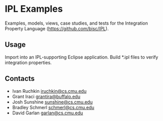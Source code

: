 # IPL Examples
Examples, models, views, case studies, and tests for the Integration Property Language (https://github.com/bisc/IPL). 

## Usage 
Import into an IPL-supporting Eclipse application. Build *.ipl files to verify integration properties. 

## Contacts
* Ivan Ruchkin iruchkin@cs.cmu.edu
* Grant Iraci grantira@buffalo.edu
* Josh Sunshine sunshine@cs.cmu.edu
* Bradley Schmerl schmerl@cs.cmu.edu
* David Garlan garlan@cs.cmu.edu
